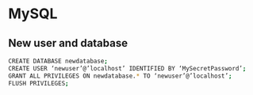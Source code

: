 # MySQL

## New user and database

```bash
CREATE DATABASE newdatabase;
CREATE USER ‘newuser’@’localhost’ IDENTIFIED BY ‘MySecretPassword’;
GRANT ALL PRIVILEGES ON newdatabase.* TO ‘newuser’@’localhost’;
FLUSH PRIVILEGES;
```
